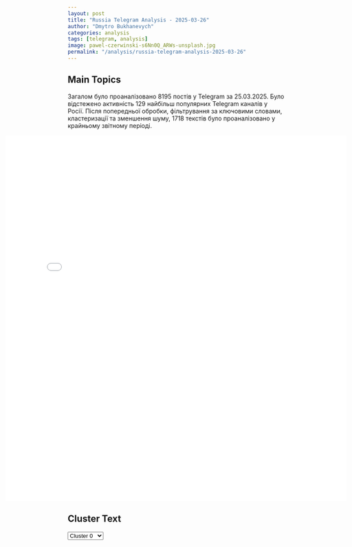 ```yaml
---
layout: post
title: "Russia Telegram Analysis - 2025-03-26"
author: "Dmytro Bukhanevych"
categories: analysis
tags: [telegram, analysis]
image: pawel-czerwinski-s6Nn0Q_ARWs-unsplash.jpg
permalink: "/analysis/russia-telegram-analysis-2025-03-26"
---
```


<style>
    /* Adjusting iframe-container styles */
    .wide-iframe-container {
        width: calc(100% + 30vw);  /* Extending the width */
        margin-left: -15vw;       /* Negative margin to push to the left */
        overflow: hidden;         /* In case the iframe content spills over */
    }

    .wide-iframe-container iframe {
        width: 100%;  /* Making the iframe take the full width of its container */
        border: none; /* Removing any borders from the iframe */
    }

    /* Toggle mechanism */
    .hidden {
        display: none;
    }
    
    .show-content-target:checked + .show-content {
        display: block;
    }
</style>

<h2>Main Topics</h2>
<p>Загалом було проаналізовано 8195 постів у Telegram за 25.03.2025. Було відстежено активність 129 найбільш популярних Telegram каналів у Росії. Після попередньої обробки, фільтрування за ключовими словами, кластеризації та зменшення шуму, 1718 текстів було проаналізовано у крайньому звітному періоді.</p>
<!-- Embedding Main Plotly Visualization -->
<div class="wide-iframe-container">
    <iframe src="{{site.baseurl}}/visualizations/2025-03-26/fig_topics_time.html" height="850"></iframe>
</div>


<h2>Cluster Text</h2>

<!-- Dropdown to select a cluster -->
<select id="clusterSelector" onchange="displayClusterText()">
<option value="0">Cluster 0</option><option value="1">Cluster 1</option><option value="2">Cluster 2</option><option value="3">Cluster 3</option><option value="4">Cluster 4</option><option value="5">Cluster 5</option><option value="6">Cluster 6</option><option value="7">Cluster 7</option><option value="8">Cluster 8</option><option value="9">Cluster 9</option><option value="10">Cluster 10</option><option value="11">Cluster 11</option><option value="12">Cluster 12</option><option value="13">Cluster 13</option><option value="14">Cluster 14</option>
</select>

<!-- Display area for the selected cluster's text -->
<div id="clusterTextDisplay" class="hidden"></div>

<script type="text/javascript">
    var clusterDetails = {"0": "<b>Total Posts:</b> 112<br><b>Date:</b> 2025-03-25 15:09:40+00:00<br><b>Author:</b> bbcrussian<br><b>Link:</b> https://t.me/s/bbcrussian/78208<br><b>Subscribers:</b> 404954<br><b>Text:</b> \u0422\u0435\u043a\u0441\u0442: \u2757\ufe0f\u0411\u0435\u043b\u044b\u0439 \u0434\u043e\u043c \u043e\u0431\u043d\u0430\u0440\u043e\u0434\u043e\u0432\u0430\u043b \u0437\u0430\u044f\u0432\u043b\u0435\u043d\u0438\u0435 \u043f\u043e \u0438\u0442\u043e\u0433\u0430\u043c \u043f\u0435\u0440\u0435\u0433\u043e\u0432\u043e\u0440\u043e\u0432 \u0441 \u0420\u043e\u0441\u0441\u0438\u0435\u0439 \u0438 \u0423\u043a\u0440\u0430\u0438\u043d\u043e\u0439. \u0413\u043b\u0430\u0432\u043d\u043e\u0435\ud83d\udc49\u0421\u0428\u0410 \u0438 \u0420\u043e\u0441\u0441\u0438\u044f \u0434\u043e\u0433\u043e\u0432\u043e\u0440\u0438\u043b\u0438\u0441\u044c \u043e\u0431\u0435\u0441\u043f\u0435\u0447\u0438\u0442\u044c \u0431\u0435\u0437\u043e\u043f\u0430\u0441\u043d\u043e\u0435 \u0441\u0443\u0434\u043e\u0445\u043e\u0434\u0441\u0442\u0432\u043e \u0438 \u0438\u0441\u043a\u043b\u044e\u0447\u0438\u0442\u044c \u043f\u0440\u0438\u043c\u0435\u043d\u0435\u043d\u0438\u0435 \u0441\u0438\u043b\u044b \u0432 \u0427\u0435\u0440\u043d\u043e\u043c \u043c\u043e\u0440\u0435; \u043e\u0431 \u044d\u0442\u043e\u043c \u0436\u0435 \u0421\u0428\u0410 \u0434\u043e\u0433\u043e\u0432\u043e\u0440\u0438\u043b\u0438\u0441\u044c \u0441 \u0423\u043a\u0440\u0430\u0438\u043d\u043e\u0439. \u041a\u0440\u043e\u043c\u0435 \u0442\u043e\u0433\u043e, \u0421\u0428\u0410 \u0438 \u0423\u043a\u0440\u0430\u0438\u043d\u0430 \u0434\u043e\u0433\u043e\u0432\u043e\u0440\u0438\u043b\u0438\u0441\u044c \u043f\u0440\u0435\u0434\u043e\u0442\u0432\u0440\u0430\u0442\u0438\u0442\u044c \u0438\u0441\u043f\u043e\u043b\u044c\u0437\u043e\u0432\u0430\u043d\u0438\u0435 \u043a\u043e\u043c\u043c\u0435\u0440\u0447\u0435\u0441\u043a\u0438\u0445 \u0441\u0443\u0434\u043e\u0432 \u0432 \u0432\u043e\u0435\u043d\u043d\u044b\u0445 \u0446\u0435\u043b\u044f\u0445 \u0432 \u0427\u0435\u0440\u043d\u043e\u043c \u043c\u043e\u0440\u0435; \ud83d\udc49\u0421\u0428\u0410 \u043f\u043e\u043e\u0431\u0435\u0449\u0430\u043b\u0438 \u043f\u043e\u043c\u043e\u0447\u044c \u0432\u043e\u0441\u0441\u0442\u0430\u043d\u043e\u0432\u0438\u0442\u044c \u0434\u043e\u0441\u0442\u0443\u043f \u0420\u043e\u0441\u0441\u0438\u0438 \u043a \u043c\u0438\u0440\u043e\u0432\u043e\u043c\u0443 \u0440\u044b\u043d\u043a\u0443 \u0434\u043b\u044f \u044d\u043a\u0441\u043f\u043e\u0440\u0442\u0430 \u0441\u0435\u043b\u044c\u0441\u043a\u043e\u0445\u043e\u0437\u044f\u0439\u0441\u0442\u0432\u0435\u043d\u043d\u043e\u0439 \u043f\u0440\u043e\u0434\u0443\u043a\u0446\u0438\u0438 \u0438 \u0443\u0434\u043e\u0431\u0440\u0435\u043d\u0438\u0439;\ud83d\udc49\u0421\u0428\u0410 \u0440\u0430\u0437\u0440\u0430\u0431\u0430\u0442\u044b\u0432\u0430\u044e\u0442 \u043c\u0435\u0440\u044b \u0434\u043b\u044f \u043f\u0440\u0435\u0434\u043e\u0442\u0432\u0440\u0430\u0449\u0435\u043d\u0438\u044f \u0443\u0434\u0430\u0440\u043e\u0432 \u043f\u043e \u044d\u043d\u0435\u0440\u0433\u0435\u0442\u0438\u0447\u0435\u0441\u043a\u0438\u043c \u043e\u0431\u044a\u0435\u043a\u0442\u0430\u043c \u0420\u043e\u0441\u0441\u0438\u0438 \u0438 \u0423\u043a\u0440\u0430\u0438\u043d\u044b, \u0441 \u044d\u0442\u0438\u043c \u0441\u043e\u0433\u043b\u0430\u0441\u0438\u043b\u0438\u0441\u044c \u0438 \u0420\u043e\u0441\u0441\u0438\u044f, \u0438 \u0423\u043a\u0440\u0430\u0438\u043d\u0430;\ud83d\udc49\u0421\u0428\u0410 \u0438 \u0423\u043a\u0440\u0430\u0438\u043d\u0430 \u0434\u043e\u0433\u043e\u0432\u043e\u0440\u0438\u043b\u0438\u0441\u044c, \u0447\u0442\u043e \u0421\u0428\u0410 \u043f\u043e-\u043f\u0440\u0435\u0436\u043d\u0435\u043c\u0443 \u043d\u0430\u043c\u0435\u0440\u0435\u043d\u044b \u0441\u043e\u0434\u0435\u0439\u0441\u0442\u0432\u043e\u0432\u0430\u0442\u044c \u043e\u0431\u043c\u0435\u043d\u0443 \u0432\u043e\u0435\u043d\u043d\u043e\u043f\u043b\u0435\u043d\u043d\u044b\u043c\u0438, \u043e\u0441\u0432\u043e\u0431\u043e\u0436\u0434\u0435\u043d\u0438\u044e \u0433\u0440\u0430\u0436\u0434\u0430\u043d\u0441\u043a\u0438\u0445 \u0437\u0430\u0434\u0435\u0440\u0436\u0430\u043d\u043d\u044b\u0445 \u0438 \u0432\u043e\u0437\u0432\u0440\u0430\u0449\u0435\u043d\u0438\u044e \u043f\u0440\u0438\u043d\u0443\u0434\u0438\u0442\u0435\u043b\u044c\u043d\u043e \u043f\u0435\u0440\u0435\u043c\u0435\u0449\u0435\u043d\u043d\u044b\u0445 \u0443\u043a\u0440\u0430\u0438\u043d\u0441\u043a\u0438\u0445 \u0434\u0435\u0442\u0435\u0439;\ud83d\udc49\u0421\u043e\u0435\u0434\u0438\u043d\u0435\u043d\u043d\u044b\u0435 \u0428\u0442\u0430\u0442\u044b \u0438 \u0423\u043a\u0440\u0430\u0438\u043d\u0430 \u043f\u0440\u0438\u0432\u0435\u0442\u0441\u0442\u0432\u0443\u044e\u0442 \u043f\u043e\u0441\u0440\u0435\u0434\u043d\u0438\u0447\u0435\u0441\u0442\u0432\u043e \u0442\u0440\u0435\u0442\u044c\u0438\u0445 \u0441\u0442\u0440\u0430\u043d \u0434\u043b\u044f \u0440\u0435\u0430\u043b\u0438\u0437\u0430\u0446\u0438\u0438 \u044d\u043d\u0435\u0440\u0433\u0435\u0442\u0438\u0447\u0435\u0441\u043a\u0438\u0445 \u0438 \u043c\u043e\u0440\u0441\u043a\u0438\u0445 \u0441\u043e\u0433\u043b\u0430\u0448\u0435\u043d\u0438\u0439.\ud83d\udd17 \u0421\u0430\u0439\u0442 \u0431\u0435\u0437 VPN | Telegram | WhatsApp | YouTube | \u0420\u0430\u0441\u0441\u044b\u043b\u043a\u0430", "1": "<b>Total Posts:</b> 30<br><b>Date:</b> 2025-03-25 12:36:01+00:00<br><b>Author:</b> vmoskva<br><b>Link:</b> https://t.me/s/vmoskva/13931<br><b>Subscribers:</b> 347865<br><b>Text:</b> \u0422\u0435\u043a\u0441\u0442: \u274c \u0413\u043e\u0441\u0434\u0443\u043c\u0430 \u043f\u0440\u0438\u043d\u044f\u043b\u0430 \u0437\u0430\u043a\u043e\u043d\u043e\u043f\u0440\u043e\u0435\u043a\u0442 \u043e \u0437\u0430\u043f\u0440\u0435\u0442\u0435 \u0440\u0435\u043a\u043b\u0430\u043c\u044b \u043d\u0430 \u0440\u0435\u0441\u0443\u0440\u0441\u0430\u0445 \u043e\u0440\u0433\u0430\u043d\u0438\u0437\u0430\u0446\u0438\u0439, \u043f\u0440\u0438\u0437\u043d\u0430\u043d\u043d\u044b\u0445 \u0432 \u0420\u043e\u0441\u0441\u0438\u0438 \u043d\u0435\u0436\u0435\u043b\u0430\u0442\u0435\u043b\u044c\u043d\u044b\u043c\u0438, \u0430 \u0442\u0430\u043a\u0436\u0435 \u043d\u0430 \u043f\u043b\u043e\u0449\u0430\u0434\u043a\u0430\u0445 \u0441\u0442\u0440\u0443\u043a\u0442\u0443\u0440, \u0434\u0435\u044f\u0442\u0435\u043b\u044c\u043d\u043e\u0441\u0442\u044c \u043a\u043e\u0442\u043e\u0440\u044b\u0445 \u043f\u0440\u0438\u0437\u043d\u0430\u043d\u0430 \u044d\u043a\u0441\u0442\u0440\u0435\u043c\u0438\u0441\u0442\u0441\u043a\u043e\u0439 \u0438 \u0437\u0430\u043f\u0440\u0435\u0449\u0435\u043d\u0430 \u0432 \u0441\u0442\u0440\u0430\u043d\u0435\u041f\u043e\u043f\u0440\u0430\u0432\u043a\u0438 \u0432\u0441\u0442\u0443\u043f\u044f\u0442 \u0432 \u0441\u0438\u043b\u0443 \u0441 1 \u0441\u0435\u043d\u0442\u044f\u0431\u0440\u044f. \u041f\u043e\u0434 \u0437\u0430\u043f\u0440\u0435\u0442 \u043c\u043e\u0436\u0435\u0442 \u043f\u043e\u043f\u0430\u0441\u0442\u044c \u0440\u0435\u043a\u043b\u0430\u043c\u0430 \u0432 Instagram* \u0438 Facebook*.\u0422\u0435\u043f\u0435\u0440\u044c \u0437\u0430 \u0440\u0430\u0437\u043c\u0435\u0449\u0435\u043d\u0438\u0435 \u0440\u0435\u043a\u043b\u0430\u043c\u043d\u044b\u0445 \u043f\u0443\u0431\u043b\u0438\u043a\u0430\u0446\u0438\u0439 \u0432 \u0437\u0430\u043f\u0440\u0435\u0449\u0435\u043d\u043d\u044b\u0445 \u0441\u043e\u0446\u0441\u0435\u0442\u044f\u0445 \u0440\u044f\u0434\u043e\u0432\u044b\u043c \u043f\u043e\u043b\u044c\u0437\u043e\u0432\u0430\u0442\u0435\u043b\u044f\u043c  \u0431\u0443\u0434\u0435\u0442 \u0433\u0440\u043e\u0437\u0438\u0442\u044c \u0448\u0442\u0440\u0430\u0444 \u0434\u043e 2,5 \u0442\u044b\u0441. \u0440\u0443\u0431\u043b\u0435\u0439, \u0434\u043e\u043b\u0436\u043d\u043e\u0441\u0442\u043d\u044b\u043c \u043b\u0438\u0446\u0430\u043c \u2014 \u0434\u043e 20 \u0442\u044b\u0441. \u0440\u0443\u0431\u043b\u0435\u0439, \u044e\u0440\u043b\u0438\u0446\u0430\u043c \u2014 \u0434\u043e 500 \u0442\u044b\u0441. \u0440\u0443\u0431\u043b\u0435\u0439. *\u041f\u0440\u0438\u043d\u0430\u0434\u043b\u0435\u0436\u0438\u0442 \u043a\u043e\u0440\u043f\u043e\u0440\u0430\u0446\u0438\u0438 Meta, \u043f\u0440\u0438\u0437\u043d\u0430\u043d\u043d\u043e\u0439 \u044d\u043a\u0441\u0442\u0440\u0435\u043c\u0438\u0441\u0442\u0441\u043a\u043e\u0439 \u0438 \u0437\u0430\u043f\u0440\u0435\u0449\u0435\u043d\u043d\u043e\u0439 \u0432 \u0420\u0424\u2764\ufe0f\u2764\ufe0f \u041f\u043e\u0434\u043f\u0438\u0448\u0438\u0441\u044c \u043d\u0430 \u00ab\u0412\u0435\u0447\u0435\u0440\u043d\u044e\u044e \u041c\u043e\u0441\u043a\u0432\u0443\u00bb", "2": "<b>Total Posts:</b> 55<br><b>Date:</b> 2025-03-25 08:48:50+00:00<br><b>Author:</b> meduzalive<br><b>Link:</b> https://t.me/s/meduzalive/123747<br><b>Subscribers:</b> 1255562<br><b>Text:</b> \u0422\u0435\u043a\u0441\u0442: \u0414\u0436\u0443\u0434 \u041b\u043e\u0443 \u043f\u043e\u044f\u0432\u0438\u043b\u0441\u044f \u0432 \u043e\u0431\u0440\u0430\u0437\u0435 \u041f\u0443\u0442\u0438\u043d\u0430 \u043d\u0430 \u0441\u044a\u0435\u043c\u043a\u0430\u0445 \u0444\u0438\u043b\u044c\u043c\u0430 \u0432 \u0420\u0438\u0433\u0435\u0412 \u0441\u0442\u043e\u043b\u0438\u0446\u0435 \u041b\u0430\u0442\u0432\u0438\u0438 \u043f\u0440\u043e\u0445\u043e\u0434\u044f\u0442 \u0441\u044a\u0435\u043c\u043a\u0438 \u0444\u0438\u043b\u044c\u043c\u0430 \u0444\u0440\u0430\u043d\u0446\u0443\u0437\u0441\u043a\u043e\u0433\u043e \u0440\u0435\u0436\u0438\u0441\u0441\u0435\u0440\u0430 \u041e\u043b\u0438\u0432\u044c\u0435 \u0410\u0441\u0441\u0430\u0439\u0430\u0441\u0430 \u00ab\u0412\u043e\u043b\u0448\u0435\u0431\u043d\u0438\u043a \u041a\u0440\u0435\u043c\u043b\u044f\u00bb. \u0413\u043b\u0430\u0432\u043d\u0443\u044e \u0440\u043e\u043b\u044c \u2014 \u0412\u043b\u0430\u0434\u0438\u043c\u0438\u0440\u0430 \u041f\u0443\u0442\u0438\u043d\u0430 \u2014 \u0438\u0433\u0440\u0430\u0435\u0442 \u0433\u043e\u043b\u043b\u0438\u0432\u0443\u0434\u0441\u043a\u0438\u0439 \u0430\u043a\u0442\u0435\u0440 \u0414\u0436\u0443\u0434 \u041b\u043e\u0443. \u0421\u0435\u0433\u043e\u0434\u043d\u044f \u043e\u043d \u043f\u043e\u044f\u0432\u0438\u043b\u0441\u044f \u043d\u0430 \u0441\u044a\u0435\u043c\u043e\u0447\u043d\u043e\u0439 \u043f\u043b\u043e\u0449\u0430\u0434\u043a\u0435 \u0432 \u0433\u0440\u0438\u043c\u0435.\u0424\u0438\u043b\u044c\u043c \u043e\u0441\u043d\u043e\u0432\u0430\u043d \u043d\u0430 \u043e\u0434\u043d\u043e\u0438\u043c\u0435\u043d\u043d\u043e\u0439 \u043a\u043d\u0438\u0433\u0435 \u0414\u0436\u0443\u043b\u0438\u0430\u043d\u043e \u0434\u0430 \u042d\u043c\u043f\u043e\u043b\u0438. \u041f\u043e \u0441\u044e\u0436\u0435\u0442\u0443, \u043a\u043e\u0442\u043e\u0440\u044b\u0439 \u0440\u0430\u0437\u0432\u043e\u0440\u0430\u0447\u0438\u0432\u0430\u0435\u0442\u0441\u044f \u0432 1990-\u0445, \u043f\u043e\u043b\u0438\u0442\u0442\u0435\u0445\u043d\u043e\u043b\u043e\u0433 \u0412\u0430\u0434\u0438\u043c \u0411\u0430\u0440\u0430\u043d\u043e\u0432 \u0441\u0442\u0430\u043d\u043e\u0432\u0438\u0442\u0441\u044f \u0441\u043e\u0432\u0435\u0442\u043d\u0438\u043a\u043e\u043c \u0431\u0443\u0434\u0443\u0449\u0435\u0433\u043e \u043f\u0440\u0435\u0437\u0438\u0434\u0435\u043d\u0442\u0430 \u0420\u043e\u0441\u0441\u0438\u0438 \u0412\u043b\u0430\u0434\u0438\u043c\u0438\u0440\u0430 \u041f\u0443\u0442\u0438\u043d\u0430.\u2728 \u041f\u043e\u0434\u0440\u043e\u0431\u043d\u0435\u0435 \u043e \u0441\u044e\u0436\u0435\u0442\u0435 \u043a\u043d\u0438\u0433\u0438, \u043f\u043e \u043a\u043e\u0442\u043e\u0440\u043e\u0439 \u0441\u043d\u0438\u043c\u0430\u0435\u0442\u0441\u044f \u0444\u0438\u043b\u044c\u043c, \u2014 \u0432 \u043c\u0430\u0442\u0435\u0440\u0438\u0430\u043b\u0435 \u00ab\u041d\u043e\u0432\u043e\u0439-\u0415\u0432\u0440\u043e\u043f\u0430\u00bb | \u0431\u0435\u0437 VPN\u0424\u043e\u0442\u043e: \u00ab\u041d\u043e\u0432\u0430\u044f \u0433\u0430\u0437\u0435\u0442\u0430 \u0415\u0432\u0440\u043e\u043f\u0430\u00bb\u041f\u043e\u0434\u043f\u0438\u0441\u0430\u0442\u044c\u0441\u044f \u043d\u0430 \u00ab\u041d\u043e\u0432\u0443\u044e-\u0415\u0432\u0440\u043e\u043f\u0430\u00bb", "3": "<b>Total Posts:</b> 102<br><b>Date:</b> 2025-03-25 12:58:33+00:00<br><b>Author:</b> solovievlive<br><b>Link:</b> https://t.me/s/SolovievLive/316059<br><b>Subscribers:</b> 1304737<br><b>Text:</b> \u0422\u0435\u043a\u0441\u0442: \ud83d\udda5\ufe0f \u041c\u0438\u043d\u043e\u0431\u043e\u0440\u043e\u043d\u044b \u0420\u043e\u0441\u0441\u0438\u0438 \u043e\u043f\u0443\u0431\u043b\u0438\u043a\u043e\u0432\u0430\u043b\u043e \u043a\u0430\u0434\u0440\u044b \u043e\u0441\u0432\u043e\u0431\u043e\u0436\u0434\u0435\u043d\u0438\u044f \u043d\u0430\u0441\u0435\u043b\u0435\u043d\u043d\u043e\u0433\u043e \u043f\u0443\u043d\u043a\u0442\u0430 \u0421\u0440\u0438\u0431\u043d\u043e\u0435 \u0440\u043e\u0441\u0441\u0438\u0439\u0441\u043a\u0438\u043c\u0438 \u0432\u043e\u0435\u043d\u043d\u044b\u043c\u0438 \u0432 \u0414\u043e\u043d\u0435\u0446\u043a\u043e\u0439 \u041d\u0430\u0440\u043e\u0434\u043d\u043e\u0439 \u0420\u0435\u0441\u043f\u0443\u0431\u043b\u0438\u043a\u0435.\u270d \u041f\u043e\u0434\u043f\u0438\u0441\u044b\u0432\u0430\u0439\u0441\u044f \u043d\u0430 \u0421\u043e\u043b\u043e\u0432\u044c\u0451\u0432\u0430!", "4": "<b>Total Posts:</b> 346<br><b>Date:</b> 2025-03-25 16:55:29+00:00<br><b>Author:</b> sashakots<br><b>Link:</b> https://t.me/s/sashakots/52704<br><b>Subscribers:</b> 572288<br><b>Text:</b> \u0422\u0435\u043a\u0441\u0442: \u0420\u0435\u0437\u0443\u043b\u044c\u0442\u0430\u0442\u044b \u043f\u0435\u0440\u0435\u0433\u043e\u0432\u043e\u0440\u043e\u0432 \u0432 \u042d\u0440-\u0420\u0438\u044f\u0434\u0435. \u0412\u0435\u0440\u0441\u0438\u044f \u041c\u043e\u0441\u043a\u0432\u044b\u041a\u0440\u0435\u043c\u043b\u044c \u043e\u0437\u0432\u0443\u0447\u0438\u043b \u043e\u0441\u043d\u043e\u0432\u043d\u044b\u0435 \u0438\u0442\u043e\u0433\u0438 \u0432\u0441\u0442\u0440\u0435\u0447\u0438 \u044d\u043a\u0441\u043f\u0435\u0440\u0442\u043d\u044b\u0445 \u0433\u0440\u0443\u043f\u043f \u0420\u043e\u0441\u0441\u0438\u0438 \u0438 \u0421\u0428\u0410 \u0432 \u0445\u043e\u0434\u0435 12-\u0447\u0430\u0441\u043e\u0432\u044b\u0445 \u043f\u0435\u0440\u0435\u0433\u043e\u0432\u043e\u0440\u043e\u0432. \u0427\u0442\u043e \u0438\u0437\u0432\u0435\u0441\u0442\u043d\u043e \u043d\u0430 \u044d\u0442\u0443 \u043c\u0438\u043d\u0443\u0442\u0443:\u2714\ufe0f \u0420\u043e\u0441\u0441\u0438\u044f \u0438 \u0421\u0428\u0410 \u0443\u0441\u043b\u043e\u0432\u0438\u043b\u0438\u0441\u044c \u043e\u0431\u0435\u0441\u043f\u0435\u0447\u0438\u0442\u044c \u0440\u0435\u0430\u043b\u0438\u0437\u0430\u0446\u0438\u044e \"\u0427\u0435\u0440\u043d\u043e\u043c\u043e\u0440\u0441\u043a\u043e\u0439 \u0438\u043d\u0438\u0446\u0438\u0430\u0442\u0438\u0432\u044b\". \u2714\ufe0f \u0414\u043e\u0433\u043e\u0432\u043e\u0440\u0435\u043d\u043d\u043e\u0441\u0442\u044c \u043e \u0440\u0435\u0430\u043b\u0438\u0437\u0430\u0446\u0438\u0438 \"\u0427\u0435\u0440\u043d\u043e\u043c\u043e\u0440\u0441\u043a\u043e\u0439 \u0438\u043d\u0438\u0446\u0438\u0430\u0442\u0438\u0432\u044b\" \u0434\u043e\u043b\u0436\u043d\u0430 \u0432\u0441\u0442\u0443\u043f\u0438\u0442\u044c \u0432 \u0441\u0438\u043b\u0443 \u043f\u043e\u0441\u043b\u0435 \u0441\u043d\u044f\u0442\u0438\u044f \u0441\u0430\u043d\u043a\u0446\u0438\u0439 \u0441 \u0420\u043e\u0441\u0441\u0435\u043b\u044c\u0445\u043e\u0437\u0431\u0430\u043d\u043a\u0430.\u2714\ufe0f \u0421\u0442\u0440\u0430\u043d\u044b \u043f\u0440\u043e\u0434\u043e\u043b\u0436\u0430\u0442 \u0440\u0430\u0431\u043e\u0442\u0443 \u043f\u043e\u00a0\u0434\u043e\u0441\u0442\u0438\u0436\u0435\u043d\u0438\u044e \u043f\u0440\u043e\u0447\u043d\u043e\u0433\u043e \u0438\u00a0\u043f\u0440\u043e\u0434\u043e\u043b\u0436\u0438\u0442\u0435\u043b\u044c\u043d\u043e\u0433\u043e \u043c\u0438\u0440\u0430.\u2714\ufe0f \u0420\u043e\u0441\u0441\u0438\u044f \u0438 \u0421\u0428\u0410 \u0441\u043e\u0433\u043b\u0430\u0441\u0438\u043b\u0438\u0441\u044c \u0440\u0430\u0437\u0440\u0430\u0431\u043e\u0442\u0430\u0442\u044c \u043c\u0435\u0440\u044b \u0434\u043e\u0433\u043e\u0432\u043e\u0440\u0435\u043d\u043d\u043e\u0441\u0442\u0435\u0439 \u043f\u043e \u0423\u043a\u0440\u0430\u0438\u043d\u0435 \u043e\u00a0\u0437\u0430\u043f\u0440\u0435\u0442\u0435 \u0443\u0434\u0430\u0440\u043e\u0432 \u043f\u043e\u00a0\u044d\u043d\u0435\u0440\u0433\u043e\u043e\u0431\u044a\u0435\u043a\u0442\u0430\u043c \u0441 \u0432\u043e\u0437\u043c\u043e\u0436\u043d\u043e\u0441\u0442\u044c\u044e \u043f\u0440\u043e\u0434\u043b\u0435\u043d\u0438\u044f.\u2714\ufe0f \u0421\u0442\u0440\u0430\u043d\u044b \u043e\u0431\u0441\u0443\u0434\u0438\u043b\u0438 \u0432\u044b\u0445\u043e\u0434 \u0438\u0437 \u0434\u043e\u0433\u043e\u0432\u043e\u0440\u0435\u043d\u043d\u043e\u0441\u0442\u0435\u0439 \u043f\u043e \u0437\u0430\u043f\u0440\u0435\u0442\u0443 \u0443\u0434\u0430\u0440\u043e\u0432 \u043f\u043e \u044d\u043d\u0435\u0440\u0433\u043e\u043e\u0431\u044a\u0435\u043a\u0442\u0430\u043c \u0432\u00a0\u0441\u043b\u0443\u0447\u0430\u0435 \u043d\u0435\u0441\u043e\u0431\u043b\u044e\u0434\u0435\u043d\u0438\u044f \u043e\u0434\u043d\u043e\u0439 \u0438\u0437\u00a0\u0441\u0442\u043e\u0440\u043e\u043d.\u2714\ufe0f \u041c\u043e\u0441\u043a\u0432\u0430 \u0438 \u0412\u0430\u0448\u0438\u043d\u0433\u0442\u043e\u043d \u043f\u0440\u0438\u0432\u0435\u0442\u0441\u0442\u0432\u0443\u044e\u0442 \u0443\u0441\u043b\u0443\u0433\u0438 \u0442\u0440\u0435\u0442\u044c\u0438\u0445 \u0441\u0442\u0440\u0430\u043d, \u043d\u0430\u0446\u0435\u043b\u0435\u043d\u043d\u044b\u0435 \u043d\u0430 \u043f\u043e\u0434\u0434\u0435\u0440\u0436\u043a\u0443 \u0440\u0435\u0430\u043b\u0438\u0437\u0430\u0446\u0438\u0438 \u0434\u043e\u0433\u043e\u0432\u043e\u0440\u0435\u043d\u043d\u043e\u0441\u0442\u0435\u0439 \u0432 \u044d\u043d\u0435\u0440\u0433\u0435\u0442\u0438\u0447\u0435\u0441\u043a\u043e\u0439 \u0438 \u043c\u043e\u0440\u0441\u043a\u043e\u0439 \u0441\u0444\u0435\u0440\u0430\u0445.\u2714\ufe0f \u0421\u0428\u0410 \u0432 \u0441\u043e\u043e\u0442\u0432\u0435\u0442\u0441\u0442\u0432\u0438\u0438 \u0441 \u0434\u043e\u0433\u043e\u0432\u043e\u0440\u0435\u043d\u043d\u043e\u0441\u0442\u044f\u043c\u0438 \u0431\u0443\u0434\u0443\u0442 \u0441\u043f\u043e\u0441\u043e\u0431\u0441\u0442\u0432\u043e\u0432\u0430\u0442\u044c \u0432\u043e\u0441\u0441\u0442\u0430\u043d\u043e\u0432\u043b\u0435\u043d\u0438\u044e \u0434\u043e\u0441\u0442\u0443\u043f\u0430 \u044d\u043a\u0441\u043f\u043e\u0440\u0442\u0430 \u0440\u043e\u0441\u0441\u0438\u0439\u0441\u043a\u0438\u0445 \u0441/\u0445 \u043f\u0440\u043e\u0434\u0443\u043a\u0446\u0438\u0438 \u0438 \u0443\u0434\u043e\u0431\u0440\u0435\u043d\u0438\u0439 \u043d\u0430 \u043c\u0438\u0440\u043e\u0432\u043e\u0439 \u0440\u044b\u043d\u043e\u043a.\u2714\ufe0f \u0421\u0428\u0410 \u0432 \u0441\u043e\u043e\u0442\u0432\u0435\u0442\u0441\u0442\u0432\u0438\u0438 \u0441 \u0434\u043e\u0433\u043e\u0432\u043e\u0440\u0435\u043d\u043d\u043e\u0441\u0442\u044f\u043c\u0438 \u0431\u0443\u0434\u0443\u0442 \u0441\u043f\u043e\u0441\u043e\u0431\u0441\u0442\u0432\u043e\u0432\u0430\u0442\u044c \u0441\u043d\u0438\u0436\u0435\u043d\u0438\u044e \u0441\u0442\u043e\u0438\u043c\u043e\u0441\u0442\u0438 \u0441\u0442\u0440\u0430\u0445\u043e\u0432\u0430\u043d\u0438\u044f \u043c\u043e\u0440\u0441\u043a\u0438\u0445 \u043f\u0435\u0440\u0435\u0432\u043e\u0437\u043e\u043a, \u0440\u0430\u0441\u0448\u0438\u0440\u0435\u043d\u0438\u044e \u0434\u043e\u0441\u0442\u0443\u043f\u0430 \u043a \u043f\u043e\u0440\u0442\u0430\u043c.@sashakots", "5": "<b>Total Posts:</b> 502<br><b>Date:</b> 2025-03-25 17:38:07+00:00<br><b>Author:</b> sheyhtamir1974<br><b>Link:</b> https://t.me/s/sheyhtamir1974/120425<br><b>Subscribers:</b> 417316<br><b>Text:</b> \u0422\u0435\u043a\u0441\u0442: \ud83c\uddf7\ud83c\uddfa\u0417\u0430\u043f\u043e\u0440\u043e\u0436\u0441\u043a\u043e\u0435 \u043e\u043f\u0435\u0440\u0430\u0442\u0438\u0432\u043d\u043e\u0435 \u043d\u0430\u043f\u0440\u0430\u0432\u043b\u0435\u043d\u0438\u0435. \u041f\u0440\u043e\u0434\u0432\u0438\u0436\u0435\u043d\u0438\u0435 \u0430\u0440\u043c\u0438\u0438 \u0412\u0421 \u0420\u0424. 25.03 \ud83d\udd18\u041c\u043e\u0442\u043e\u0441\u0442\u0440\u0435\u043b\u043a\u0438 \u043e\u0441\u0432\u043e\u0431\u043e\u0434\u0438\u043b\u0438  \u041c\u0430\u043b\u044b\u0435 \u0429\u0435\u0440\u0431\u0430\u043a\u0438 \u0432 \u0417\u0430\u043f\u043e\u0440\u043e\u0436\u0441\u043a\u043e\u0439 \u043e\u0431\u043b\u0430\u0441\u0442\u0438. \u041f\u043e\u0434\u0431\u0438\u0442\u043e \u043d\u0435\u0441\u043a\u043e\u043b\u044c\u043a\u043e \u0442\u0430\u043d\u043a\u043e\u0432 \u0412\u0421\u0423.\u041f\u0440\u044f\u043c\u043e \u0441\u0435\u0439\u0447\u0430\u0441 \u0431\u043e\u0438 \u0438\u0434\u0443\u0442 \u0443 \u0441\u043e\u0441\u0435\u0434\u043d\u0435\u0433\u043e \u043d.\u043f. \u0429\u0435\u0440\u0431\u0430\u043a\u0438, \u041b\u043e\u0431\u043a\u043e\u0432\u043e\u0435 \u0438 \u0432 \u0440\u0430\u0439\u043e\u043d\u0435 \u0421\u0442\u0435\u043f\u043e\u0432\u043e\u0433\u043e. \u0420\u0430\u0431\u043e\u0442\u0430\u044e\u0442 \u043d\u0430\u0448\u0438 \u043f\u0430\u0440\u043d\u0438 \u0431\u044b\u0441\u0442\u0440\u043e, \u043f\u0440\u043e\u0442\u0438\u0432\u043d\u0438\u043a \u0440\u0430\u0441\u0442\u0435\u0440\u044f\u043d.\u0424\u0440\u043e\u043d\u0442\u043e\u0432\u0430\u044f \u043f\u0442\u0438\u0447\u043a\u0430.", "6": "<b>Total Posts:</b> 83<br><b>Date:</b> 2025-03-25 06:03:15+00:00<br><b>Author:</b> tele_eve<br><b>Link:</b> https://t.me/s/tele_eve/22045<br><b>Subscribers:</b> 419560<br><b>Text:</b> \u0422\u0435\u043a\u0441\u0442: \ud83c\uddfa\ud83c\uddf8\u0421\u043e\u0432\u0435\u0442\u043d\u0438\u043a \u0422\u0440\u0430\u043c\u043f\u0430 \u043f\u043e \u043d\u0430\u0446\u0431\u0435\u0437\u043e\u043f\u0430\u0441\u043d\u043e\u0441\u0442\u0438 \u0441\u043b\u0443\u0447\u0430\u0439\u043d\u043e \u0434\u043e\u0431\u0430\u0432\u0438\u043b \u043b\u0438\u0431\u0435\u0440\u0430\u043b\u044c\u043d\u043e\u0433\u043e \u0436\u0443\u0440\u043d\u0430\u043b\u0438\u0441\u0442\u0430 \u0432 \u0441\u0435\u043a\u0440\u0435\u0442\u043d\u044b\u0439 \u0447\u0430\u0442 \u041f\u0435\u043d\u0442\u0430\u0433\u043e\u043d\u0430 \u042d\u0442\u043e \u043f\u0440\u043e\u0438\u0437\u043e\u0448\u043b\u043e \u043f\u0435\u0440\u0435\u0434 \u0443\u0434\u0430\u0440\u0430\u043c\u0438 \u043f\u043e \u0419\u0435\u043c\u0435\u043d\u0443. \u0418\u0437\u0432\u0435\u0441\u0442\u043d\u043e, \u0447\u0442\u043e \u041c\u0430\u0439\u043a \u0423\u043e\u043b\u0442\u0446 \u0441\u043e\u0437\u0434\u0430\u043b \u0447\u0430\u0442 \u0432 Signal, \u043a\u0443\u0434\u0430 \u0434\u043e\u0431\u0430\u0432\u0438\u043b \u0432\u0438\u0446\u0435-\u043f\u0440\u0435\u0437\u0438\u0434\u0435\u043d\u0442\u0430 \u0421\u0428\u0410, \u0433\u043e\u0441\u0441\u0435\u043a\u0440\u0435\u0442\u0430\u0440\u044f, \u0433\u043b\u0430\u0432\u0443 \u041f\u0435\u043d\u0442\u0430\u0433\u043e\u043d\u0430 \u0438 \u0433\u043b\u0430\u0432\u0440\u0435\u0434\u0430 The Atlantic \u0414\u0436\u0435\u0444\u0444\u0440\u0438 \u0413\u043e\u043b\u0434\u0431\u0435\u0440\u0433\u0430.\u0427\u0438\u043d\u043e\u0432\u043d\u0438\u043a\u0438 \u043d\u0435 \u0437\u0430\u043c\u0435\u0442\u0438\u043b\u0438 \u043f\u0440\u0438\u0441\u0443\u0442\u0441\u0442\u0432\u0438\u044f \u043b\u0438\u0431\u0435\u0440\u0430\u043b\u044c\u043d\u043e\u0433\u043e \u0436\u0443\u0440\u043d\u0430\u043b\u0438\u0441\u0442\u0430 \u0438 \u043e\u0442\u043a\u0440\u044b\u0442\u043e \u043e\u0431\u0441\u0443\u0436\u0434\u0430\u043b\u0438 \u043d\u0435\u043e\u0431\u0445\u043e\u0434\u0438\u043c\u043e\u0441\u0442\u044c \u0443\u0434\u0430\u0440\u043e\u0432 \u043f\u043e \u0431\u043e\u0435\u0432\u0438\u043a\u0430\u043c. \u041f\u0440\u0438\u043c\u0435\u0447\u0430\u0442\u0435\u043b\u044c\u043d\u043e, \u0447\u0442\u043e \u0414\u0436\u0435\u0439 \u0414\u0438 \u0412\u044d\u043d\u0441 \u0432\u044b\u0441\u043a\u0430\u0437\u044b\u0432\u0430\u043b\u0441\u044f \u043f\u0440\u043e\u0442\u0438\u0432, \u043d\u043e \u043f\u043e\u043e\u0431\u0435\u0449\u0430\u043b \u0441\u043e\u0433\u043b\u0430\u0441\u0438\u0442\u044c\u0441\u044f \u0432 \u0441\u043b\u0443\u0447\u0430\u0435 \u043a\u043e\u043d\u0441\u0435\u043d\u0441\u0443\u0441\u0430 \u043e\u0441\u0442\u0430\u043b\u044c\u043d\u044b\u0445.\u041d\u0435\u043f\u043e\u0441\u0440\u0435\u0434\u0441\u0442\u0432\u0435\u043d\u043d\u043e \u043f\u0435\u0440\u0435\u0434 \u0443\u0434\u0430\u0440\u0430\u043c\u0438 (\u0437\u0430 2 \u0447\u0430\u0441\u0430) \u0433\u043b\u0430\u0432\u0430 \u041c\u0438\u043d\u043e\u0431\u043e\u0440\u043e\u043d\u044b \u041f\u0438\u0442 \u0425\u0435\u0433\u0441\u0435\u0442 \u043e\u0442\u043f\u0440\u0430\u0432\u0438\u043b \u0432 \u0447\u0430\u0442 \u043f\u043e\u0434\u0440\u043e\u0431\u043d\u044b\u0435 \u043e\u043f\u0435\u0440\u0430\u0442\u0438\u0432\u043d\u044b\u0435 \u043f\u043b\u0430\u043d\u044b \u0438 \u0434\u0440\u0443\u0433\u0443\u044e \u0441\u0435\u043a\u0440\u0435\u0442\u043d\u0443\u044e \u0438\u043d\u0444\u043e\u0440\u043c\u0430\u0446\u0438\u044e. \u041f\u043e\u0441\u043b\u0435\u0434\u0443\u044e\u0449\u0438\u0435 \u0437\u0430\u043f\u0440\u043e\u0441\u044b \u0432 \u043f\u0440\u0435\u0441\u0441-\u0441\u043b\u0443\u0436\u0431\u044b \u0432\u0435\u0434\u043e\u043c\u0441\u0442\u0432, \u043f\u0440\u0435\u0434\u0441\u0442\u0430\u0432\u0438\u0442\u0435\u043b\u0438 \u043a\u043e\u0442\u043e\u0440\u044b\u0445 \u0443\u0447\u0430\u0441\u0442\u0432\u043e\u0432\u0430\u043b\u0438 \u0432 \u0431\u0435\u0441\u0435\u0434\u0435, \u043d\u0435 \u043e\u043f\u0440\u043e\u0432\u0435\u0440\u0433\u043b\u0438 \u0444\u0430\u043a\u0442\u0430 \u0435\u0435 \u0441\u0443\u0449\u0435\u0441\u0442\u0432\u043e\u0432\u0430\u043d\u0438\u044f.\u041f\u0440\u0438 \u044d\u0442\u043e\u043c \u041f\u0438\u0442 \u0425\u0435\u0433\u0441\u0435\u0442 \u0437\u0430\u044f\u0432\u0438\u043b \u0436\u0443\u0440\u043d\u0430\u043b\u0438\u0441\u0442\u0430\u043c, \u0447\u0442\u043e \u00ab\u043d\u0438\u043a\u0442\u043e \u043d\u0435 \u043e\u0442\u043f\u0440\u0430\u0432\u043b\u044f\u043b \u0442\u0435\u043a\u0441\u0442\u043e\u0432\u044b\u0435 \u0441\u043e\u043e\u0431\u0449\u0435\u043d\u0438\u044f \u0441 \u043f\u043b\u0430\u043d\u0430\u043c\u0438 \u0432\u043e\u0439\u043d\u044b\u00bb, \u0430 \u0413\u043e\u043b\u0434\u0431\u0435\u0440\u0433\u0430 \u043e\u043d \u043d\u0430\u0437\u0432\u0430\u043b \u00ab\u043b\u0436\u0438\u0432\u044b\u043c \u0438 \u043a\u0440\u0430\u0439\u043d\u0435 \u0434\u0438\u0441\u043a\u0440\u0435\u0434\u0438\u0442\u0438\u0440\u043e\u0432\u0430\u043d\u043d\u044b\u043c \u0442\u0430\u043a \u043d\u0430\u0437\u044b\u0432\u0430\u0435\u043c\u044b\u043c \u0436\u0443\u0440\u043d\u0430\u043b\u0438\u0441\u0442\u043e\u043c\u00bb. #\u0441\u0448\u0430 #\u043e\u0431\u0449\u0435\u0441\u0442\u0432\u043e #\u043f\u043e\u043b\u0438\u0442\u0438\u043a\u0430 #\u043c\u0438\u0440", "7": "<b>Total Posts:</b> 35<br><b>Date:</b> 2025-03-25 18:50:42+00:00<br><b>Author:</b> moscowtop<br><b>Link:</b> https://t.me/s/moscowtop/50919<br><b>Subscribers:</b> 359969<br><b>Text:</b> \u0422\u0435\u043a\u0441\u0442: \u0420\u043e\u0441\u0441\u0438\u044f \u0438 \u0421\u0428\u0410 \u0441\u043e\u0433\u043b\u0430\u0441\u043e\u0432\u0430\u043b\u0438 \u043f\u0435\u0440\u0435\u0447\u0435\u043d\u044c \u0440\u043e\u0441\u0441\u0438\u0439\u0441\u043a\u0438\u0445 \u0438 \u0443\u043a\u0440\u0430\u0438\u043d\u0441\u043a\u0438\u0445 \u043e\u0431\u044a\u0435\u043a\u0442\u043e\u0432, \u043f\u043e\u0434\u043f\u0430\u0434\u0430\u044e\u0449\u0438\u0445 \u043f\u043e\u0434 \u0434\u0435\u0439\u0441\u0442\u0432\u0438\u0435 \u0432\u0440\u0435\u043c\u0435\u043d\u043d\u043e\u0433\u043e \u043c\u043e\u0440\u0430\u0442\u043e\u0440\u0438\u044f \u043d\u0430 \u0443\u0434\u0430\u0440\u044b \u043f\u043e \u044d\u043d\u0435\u0440\u0433\u043e\u0441\u0438\u0441\u0442\u0435\u043c\u0435, \u0441\u043e\u043e\u0431\u0449\u0430\u0435\u0442 \u041a\u0440\u0435\u043c\u043b\u044c.\u042d\u0442\u043e:\u2014 \u041d\u0435\u0444\u0442\u0435\u043f\u0435\u0440\u0435\u0440\u0430\u0431\u0430\u0442\u044b\u0432\u0430\u044e\u0449\u0438\u0435 \u043f\u0440\u0435\u0434\u043f\u0440\u0438\u044f\u0442\u0438\u044f.\u2014 \u041d\u0435\u0444\u0442\u0435-, \u0433\u0430\u0437\u043e\u043f\u0440\u043e\u0432\u043e\u0434\u044b \u0438 \u0445\u0440\u0430\u043d\u0438\u043b\u0438\u0449\u0430, \u0432\u043a\u043b\u044e\u0447\u0430\u044f \u043d\u0430\u0441\u043e\u0441\u043d\u044b\u0435 \u0441\u0442\u0430\u043d\u0446\u0438\u0438.\u2014 \u0412\u044b\u0440\u0430\u0431\u0430\u0442\u044b\u0432\u0430\u044e\u0449\u0430\u044f \u0438 \u043f\u0435\u0440\u0435\u0434\u0430\u044e\u0449\u0430\u044f \u044d\u043b\u0435\u043a\u0442\u0440\u0438\u0447\u0435\u0441\u0442\u0432\u043e \u0438\u043d\u0444\u0440\u0430\u0441\u0442\u0440\u0443\u043a\u0442\u0443\u0440\u0430, \u0432\u043a\u043b\u044e\u0447\u0430\u044f \u044d\u043b\u0435\u043a\u0442\u0440\u043e\u0441\u0442\u0430\u043d\u0446\u0438\u0438, \u043f\u043e\u0434\u0441\u0442\u0430\u043d\u0446\u0438\u0438, \u0442\u0440\u0430\u043d\u0441\u0444\u043e\u0440\u043c\u0430\u0442\u043e\u0440\u044b \u0438 \u0440\u0430\u0441\u043f\u0440\u0435\u0434\u0435\u043b\u0438\u0442\u0435\u043b\u0438.\u2014 \u0410\u0442\u043e\u043c\u043d\u044b\u0435 \u044d\u043b\u0435\u043a\u0442\u0440\u043e\u0441\u0442\u0430\u043d\u0446\u0438\u0438.\u2014 \u0414\u0430\u043c\u0431\u044b \u0433\u0438\u0434\u0440\u043e\u044d\u043b\u0435\u043a\u0442\u0440\u043e\u0441\u0442\u0430\u043d\u0446\u0438\u0439.\u0412\u0440\u0435\u043c\u0435\u043d\u043d\u044b\u0439 \u043c\u043e\u0440\u0430\u0442\u043e\u0440\u0438\u0439 \u0434\u0435\u0439\u0441\u0442\u0432\u0443\u0435\u0442 \u0432 \u0442\u0435\u0447\u0435\u043d\u0438\u0435 30 \u0441\u0443\u0442\u043e\u043a \u0441 18 \u043c\u0430\u0440\u0442\u0430, \u043f\u043e \u0432\u0437\u0430\u0438\u043c\u043d\u043e\u0439 \u0434\u043e\u0433\u043e\u0432\u043e\u0440\u0451\u043d\u043d\u043e\u0441\u0442\u0438, \u043c\u043e\u0436\u0435\u0442 \u0431\u044b\u0442\u044c \u043f\u0440\u043e\u0434\u043b\u0451\u043d.\u0412 \u0441\u043b\u0443\u0447\u0430\u0435 \u043d\u0430\u0440\u0443\u0448\u0435\u043d\u0438\u044f \u043c\u043e\u0440\u0430\u0442\u043e\u0440\u0438\u044f \u043e\u0434\u043d\u043e\u0439 \u0438\u0437 \u0441\u0442\u043e\u0440\u043e\u043d \u0434\u0440\u0443\u0433\u0430\u044f \u0441\u0442\u043e\u0440\u043e\u043d\u0430 \u0432\u043f\u0440\u0430\u0432\u0435 \u0441\u0447\u0438\u0442\u0430\u0442\u044c \u0441\u0435\u0431\u044f \u0441\u0432\u043e\u0431\u043e\u0434\u043d\u043e\u0439 \u043e\u0442 \u043e\u0431\u044f\u0437\u0430\u0442\u0435\u043b\u044c\u0441\u0442\u0432 \u043f\u043e \u0435\u0433\u043e \u0441\u043e\u0431\u043b\u044e\u0434\u0435\u043d\u0438\u044e.\ud83d\udd34 \u041f\u043e\u0434\u043f\u0438\u0441\u0430\u0442\u044c\u0441\u044f | \u041f\u0440\u0438\u0441\u043b\u0430\u0442\u044c \u043d\u043e\u0432\u043e\u0441\u0442\u044c", "8": "<b>Total Posts:</b> 29<br><b>Date:</b> 2025-03-25 16:06:32+00:00<br><b>Author:</b> solovievlive<br><b>Link:</b> https://t.me/s/SolovievLive/316083<br><b>Subscribers:</b> 1304737<br><b>Text:</b> \u0422\u0435\u043a\u0441\u0442: \ud83d\udd34\ud83d\udd34\ud83d\udd34\ud83d\udd34 \u041a\u0440\u0435\u043c\u043b\u044c \u043e\u043f\u0443\u0431\u043b\u0438\u043a\u043e\u0432\u0430\u043b \u0437\u0430\u044f\u0432\u043b\u0435\u043d\u0438\u0435 \u043f\u043e \u0438\u0442\u043e\u0433\u0430\u043c \u043a\u043e\u043d\u0441\u0443\u043b\u044c\u0442\u0430\u0446\u0438\u0439 \u0441 \u0421\u0428\u0410 \u0432 \u042d\u0440-\u0420\u0438\u044f\u0434\u0435. \u0413\u043b\u0430\u0432\u043d\u043e\u0435:\ud83d\udfe5\u0412 \u0441\u043e\u043e\u0442\u0432\u0435\u0442\u0441\u0442\u0432\u0438\u0438 \u0441 \u0434\u043e\u0433\u043e\u0432\u043e\u0440\u0451\u043d\u043d\u043e\u0441\u0442\u044c\u044e \u043f\u0440\u0435\u0437\u0438\u0434\u0435\u043d\u0442\u043e\u0432 \u0420\u043e\u0441\u0441\u0438\u0438 \u0438 \u0421\u0428\u0410 \u0440\u043e\u0441\u0441\u0438\u0439\u0441\u043a\u0430\u044f \u0438 \u0430\u043c\u0435\u0440\u0438\u043a\u0430\u043d\u0441\u043a\u0430\u044f \u0441\u0442\u043e\u0440\u043e\u043d\u044b \u0443\u0441\u043b\u043e\u0432\u0438\u043b\u0438\u0441\u044c \u043e\u0431\u0435\u0441\u043f\u0435\u0447\u0438\u0442\u044c \u0440\u0435\u0430\u043b\u0438\u0437\u0430\u0446\u0438\u044e \u00ab\u0427\u0435\u0440\u043d\u043e\u043c\u043e\u0440\u0441\u043a\u043e\u0439 \u0438\u043d\u0438\u0446\u0438\u0430\u0442\u0438\u0432\u044b\u00bb, \u0432\u043a\u043b\u044e\u0447\u0430\u044e\u0449\u0435\u0439 \u043e\u0431\u0435\u0441\u043f\u0435\u0447\u0435\u043d\u0438\u0435 \u0432 \u0427\u0451\u0440\u043d\u043e\u043c \u043c\u043e\u0440\u0435 \u0431\u0435\u0437\u043e\u043f\u0430\u0441\u043d\u043e\u0441\u0442\u0438 \u0441\u0443\u0434\u043e\u0445\u043e\u0434\u0441\u0442\u0432\u0430, \u043d\u0435\u043f\u0440\u0438\u043c\u0435\u043d\u0435\u043d\u0438\u0435 \u0441\u0438\u043b\u044b \u0438 \u043d\u0435\u0434\u043e\u043f\u0443\u0449\u0435\u043d\u0438\u0435 \u0438\u0441\u043f\u043e\u043b\u044c\u0437\u043e\u0432\u0430\u043d\u0438\u044f \u043a\u043e\u043c\u043c\u0435\u0440\u0447\u0435\u0441\u043a\u0438\u0445 \u0441\u0443\u0434\u043e\u0432 \u0432 \u0432\u043e\u0435\u043d\u043d\u044b\u0445 \u0446\u0435\u043b\u044f\u0445 \u043f\u0440\u0438 \u043e\u0440\u0433\u0430\u043d\u0438\u0437\u0430\u0446\u0438\u0438 \u043d\u0430\u0434\u043b\u0435\u0436\u0430\u0449\u0438\u0445 \u043c\u0435\u0440 \u043a\u043e\u043d\u0442\u0440\u043e\u043b\u044f \u043f\u0443\u0442\u0451\u043c \u0434\u043e\u0441\u043c\u043e\u0442\u0440\u0430 \u0442\u0430\u043a\u0438\u0445 \u0441\u0443\u0434\u043e\u0432;\ud83d\udfe5\u0421\u0428\u0410 \u0431\u0443\u0434\u0443\u0442 \u0441\u043f\u043e\u0441\u043e\u0431\u0441\u0442\u0432\u043e\u0432\u0430\u0442\u044c \u0432\u043e\u0441\u0441\u0442\u0430\u043d\u043e\u0432\u043b\u0435\u043d\u0438\u044e \u0434\u043e\u0441\u0442\u0443\u043f\u0430 \u0440\u043e\u0441\u0441\u0438\u0439\u0441\u043a\u043e\u0433\u043e \u044d\u043a\u0441\u043f\u043e\u0440\u0442\u0430 \u0441\u0435\u043b\u044c\u0441\u043a\u043e\u0445\u043e\u0437\u044f\u0439\u0441\u0442\u0432\u0435\u043d\u043d\u043e\u0439 \u043f\u0440\u043e\u0434\u0443\u043a\u0446\u0438\u0438 \u0438 \u0443\u0434\u043e\u0431\u0440\u0435\u043d\u0438\u0439 \u043d\u0430 \u043c\u0438\u0440\u043e\u0432\u043e\u0439 \u0440\u044b\u043d\u043e\u043a, \u0441\u043d\u0438\u0436\u0435\u043d\u0438\u044e \u0441\u0442\u043e\u0438\u043c\u043e\u0441\u0442\u0438 \u0441\u0442\u0440\u0430\u0445\u043e\u0432\u0430\u043d\u0438\u044f \u043c\u043e\u0440\u0441\u043a\u0438\u0445 \u043f\u0435\u0440\u0435\u0432\u043e\u0437\u043e\u043a,\u0430 \u0442\u0430\u043a\u0436\u0435 \u0440\u0430\u0441\u0448\u0438\u0440\u0435\u043d\u0438\u044e \u0434\u043e\u0441\u0442\u0443\u043f\u0430 \u043a \u043f\u043e\u0440\u0442\u0430\u043c \u0438 \u043f\u043b\u0430\u0442\u0451\u0436\u043d\u044b\u043c \u0441\u0438\u0441\u0442\u0435\u043c\u0430\u043c \u0434\u043b\u044f \u043f\u0440\u043e\u0432\u0435\u0434\u0435\u043d\u0438\u044f \u0442\u0430\u043a\u0438\u0445 \u0442\u0440\u0430\u043d\u0437\u0430\u043a\u0446\u0438\u0439.\u041f\u0440\u0438\u043c\u0435\u0447\u0430\u043d\u0438\u0435:\u041f\u0443\u043d\u043a\u0442\u044b 1 \u0438 2 \u0432\u0441\u0442\u0443\u043f\u0430\u044e\u0442 \u0432 \u0441\u0438\u043b\u0443 \u043f\u043e\u0441\u043b\u0435:- \u0421\u043d\u044f\u0442\u0438\u044f \u0441\u0430\u043d\u043a\u0446\u0438\u043e\u043d\u043d\u044b\u0445 \u043e\u0433\u0440\u0430\u043d\u0438\u0447\u0435\u043d\u0438\u0439 \u0441 \u0420\u043e\u0441\u0441\u0435\u043b\u044c\u0445\u043e\u0437\u0431\u0430\u043d\u043a\u0430 \u0438 \u0438\u043d\u044b\u0445 \u0444\u0438\u043d\u0430\u043d\u0441\u043e\u0432\u044b\u0445 \u043e\u0440\u0433\u0430\u043d\u0438\u0437\u0430\u0446\u0438\u0439, \u0437\u0430\u0434\u0435\u0439\u0441\u0442\u0432\u043e\u0432\u0430\u043d\u043d\u044b\u0445 \u0432 \u043e\u0431\u0435\u0441\u043f\u0435\u0447\u0435\u043d\u0438\u0438 \u043e\u043f\u0435\u0440\u0430\u0446\u0438\u0439 \u043f\u043e \u043c\u0435\u0436\u0434\u0443\u043d\u0430\u0440\u043e\u0434\u043d\u043e\u0439 \u0442\u043e\u0440\u0433\u043e\u0432\u043b\u0435 \u043f\u0440\u043e\u0434\u043e\u0432\u043e\u043b\u044c\u0441\u0442\u0432\u0438\u0435\u043c (\u0432 \u0442\u043e\u043c \u0447\u0438\u0441\u043b\u0435 \u0440\u044b\u0431\u043e\u043f\u0440\u043e\u0434\u0443\u043a\u0446\u0438\u0435\u0439) \u0438 \u0443\u0434\u043e\u0431\u0440\u0435\u043d\u0438\u044f\u043c\u0438, \u0438\u0445 \u043f\u043e\u0434\u043a\u043b\u044e\u0447\u0435\u043d\u0438\u044f \u043a SWIFT, \u043e\u0442\u043a\u0440\u044b\u0442\u0438\u044f \u043d\u0435\u043e\u0431\u0445\u043e\u0434\u0438\u043c\u044b\u0445 \u043a\u043e\u0440\u0440\u0435\u0441\u043f\u043e\u043d\u0434\u0435\u043d\u0442\u0441\u043a\u0438\u0445 \u0441\u0447\u0435\u0442\u043e\u0432;- \u0421\u043d\u044f\u0442\u0438\u044f \u043e\u0433\u0440\u0430\u043d\u0438\u0447\u0435\u043d\u0438\u0439 \u043d\u0430 \u043e\u0441\u0443\u0449\u0435\u0441\u0442\u0432\u043b\u0435\u043d\u0438\u0435 \u043e\u043f\u0435\u0440\u0430\u0446\u0438\u0439 \u0442\u043e\u0440\u0433\u043e\u0432\u043e\u0433\u043e \u0444\u0438\u043d\u0430\u043d\u0441\u0438\u0440\u043e\u0432\u0430\u043d\u0438\u044f;- \u0421\u043d\u044f\u0442\u0438\u044f \u0441\u0430\u043d\u043a\u0446\u0438\u043e\u043d\u043d\u044b\u0445 \u043e\u0433\u0440\u0430\u043d\u0438\u0447\u0435\u043d\u0438\u0439 \u0441 \u043a\u043e\u043c\u043f\u0430\u043d\u0438\u0439-\u043f\u0440\u043e\u0438\u0437\u0432\u043e\u0434\u0438\u0442\u0435\u043b\u0435\u0439 \u0438 \u044d\u043a\u0441\u043f\u043e\u0440\u0442\u0451\u0440\u043e\u0432 \u043f\u0440\u043e\u0434\u043e\u0432\u043e\u043b\u044c\u0441\u0442\u0432\u0438\u044f (\u0432 \u0442\u043e\u043c \u0447\u0438\u0441\u043b\u0435 \u0440\u044b\u0431\u043e\u043f\u0440\u043e\u0434\u0443\u043a\u0446\u0438\u0438) \u0438 \u0443\u0434\u043e\u0431\u0440\u0435\u043d\u0438\u044f\u043c\u0438, \u0430 \u0442\u0430\u043a\u0436\u0435 \u0441\u043d\u044f\u0442\u0438\u044f \u043e\u0433\u0440\u0430\u043d\u0438\u0447\u0435\u043d\u0438\u0439 \u043d\u0430 \u0440\u0430\u0431\u043e\u0442\u0443 \u0441\u0442\u0440\u0430\u0445\u043e\u0432\u044b\u0445 \u043a\u043e\u043c\u043f\u0430\u043d\u0438\u0439 \u0441 \u0433\u0440\u0443\u0437\u0430\u043c\u0438 \u043f\u0440\u043e\u0434\u043e\u0432\u043e\u043b\u044c\u0441\u0442\u0432\u0438\u044f (\u0432 \u0442\u043e\u043c \u0447\u0438\u0441\u043b\u0435 \u0440\u044b\u0431\u043e\u043f\u0440\u043e\u0434\u0443\u043a\u0446\u0438\u0438) \u0438 \u0443\u0434\u043e\u0431\u0440\u0435\u043d\u0438\u0439;- \u0421\u043d\u044f\u0442\u0438\u044f \u043e\u0433\u0440\u0430\u043d\u0438\u0447\u0435\u043d\u0438\u0439 \u043d\u0430 \u043e\u0431\u0441\u043b\u0443\u0436\u0438\u0432\u0430\u043d\u0438\u0435 \u0432 \u043f\u043e\u0440\u0442\u0430\u0445 \u0441\u0443\u0434\u043e\u0432 \u0438 \u0441\u0430\u043d\u043a\u0446\u0438\u0439 \u0441 \u0441\u0443\u0434\u043e\u0432 \u043f\u043e\u0434 \u0440\u043e\u0441\u0441\u0438\u0439\u0441\u043a\u0438\u043c \u0444\u043b\u0430\u0433\u043e\u043c, \u0437\u0430\u0434\u0435\u0439\u0441\u0442\u0432\u043e\u0432\u0430\u043d\u043d\u044b\u0445 \u0432 \u0442\u043e\u0440\u0433\u043e\u0432\u043b\u0435 \u043f\u0440\u043e\u0434\u043e\u0432\u043e\u043b\u044c\u0441\u0442\u0432\u0438\u0435\u043c (\u0432 \u0442\u043e\u043c \u0447\u0438\u0441\u043b\u0435 \u0440\u044b\u0431\u043e\u043f\u0440\u043e\u0434\u0443\u043a\u0446\u0438\u0435\u0439) \u0438 \u0443\u0434\u043e\u0431\u0440\u0435\u043d\u0438\u044f\u043c\u0438;- \u0421\u043d\u044f\u0442\u0438\u044f \u043e\u0433\u0440\u0430\u043d\u0438\u0447\u0435\u043d\u0438\u0439 \u043d\u0430 \u043f\u043e\u0441\u0442\u0430\u0432\u043a\u0438 \u0432 \u0420\u043e\u0441\u0441\u0438\u0439\u0441\u043a\u0443\u044e \u0424\u0435\u0434\u0435\u0440\u0430\u0446\u0438\u044e \u0441\u0435\u043b\u044c\u0441\u043a\u043e\u0445\u043e\u0437\u044f\u0439\u0441\u0442\u0432\u0435\u043d\u043d\u043e\u0439 \u0442\u0435\u0445\u043d\u0438\u043a\u0438, \u0430 \u0442\u0430\u043a\u0436\u0435 \u0438\u043d\u044b\u0445 \u0442\u043e\u0432\u0430\u0440\u043e\u0432, \u0437\u0430\u0434\u0435\u0439\u0441\u0442\u0432\u043e\u0432\u0430\u043d\u043d\u044b\u0445 \u0432 \u043f\u0440\u043e\u0438\u0437\u0432\u043e\u0434\u0441\u0442\u0432\u0435 \u043f\u0440\u043e\u0434\u043e\u0432\u043e\u043b\u044c\u0441\u0442\u0432\u0438\u044f (\u0432 \u0442\u043e\u043c \u0447\u0438\u0441\u043b\u0435 \u0440\u044b\u0431\u043e\u043f\u0440\u043e\u0434\u0443\u043a\u0446\u0438\u0438) \u0438 \u0443\u0434\u043e\u0431\u0440\u0435\u043d\u0438\u0439.\ud83d\udfe5\u0420\u043e\u0441\u0441\u0438\u044f \u0438 \u0421\u0428\u0410 \u0441\u043e\u0433\u043b\u0430\u0441\u0438\u043b\u0438\u0441\u044c \u0440\u0430\u0437\u0440\u0430\u0431\u043e\u0442\u0430\u0442\u044c \u043c\u0435\u0440\u044b \u043f\u043e \u0440\u0435\u0430\u043b\u0438\u0437\u0430\u0446\u0438\u0438 \u0434\u043e\u0433\u043e\u0432\u043e\u0440\u0451\u043d\u043d\u043e\u0441\u0442\u0435\u0439 \u043f\u0440\u0435\u0437\u0438\u0434\u0435\u043d\u0442\u043e\u0432 \u0434\u0432\u0443\u0445 \u0441\u0442\u0440\u0430\u043d \u043e \u0437\u0430\u043f\u0440\u0435\u0442\u0435 \u0443\u0434\u0430\u0440\u043e\u0432 \u043f\u043e \u043e\u0431\u044a\u0435\u043a\u0442\u0430\u043c \u044d\u043d\u0435\u0440\u0433\u0435\u0442\u0438\u043a\u0438 \u0420\u043e\u0441\u0441\u0438\u0438 \u0438 \u0423\u043a\u0440\u0430\u0438\u043d\u044b \u0441\u0440\u043e\u043a\u043e\u043c \u043d\u0430 30 \u0441\u0443\u0442\u043e\u043a, \u043d\u0430\u0447\u0438\u043d\u0430\u044f \u0441 18 \u043c\u0430\u0440\u0442\u0430 2025 \u0433\u043e\u0434\u0430, \u0441 \u0432\u043e\u0437\u043c\u043e\u0436\u043d\u043e\u0441\u0442\u044c\u044e \u043f\u0440\u043e\u0434\u043b\u0435\u043d\u0438\u044f \u0438 \u0432\u044b\u0445\u043e\u0434\u0430 \u0438\u0437 \u0434\u043e\u0433\u043e\u0432\u043e\u0440\u0451\u043d\u043d\u043e\u0441\u0442\u0438 \u0432 \u0441\u043b\u0443\u0447\u0430\u0435 \u0435\u0451 \u043d\u0435\u0441\u043e\u0431\u043b\u044e\u0434\u0435\u043d\u0438\u044f \u043e\u0434\u043d\u043e\u0439 \u0438\u0437 \u0441\u0442\u043e\u0440\u043e\u043d;\ud83d\udfe5\u0420\u043e\u0441\u0441\u0438\u044f \u0438 \u0421\u0428\u0410 \u043f\u0440\u0438\u0432\u0435\u0442\u0441\u0442\u0432\u0443\u044e\u0442 \u0434\u043e\u0431\u0440\u044b\u0435 \u0443\u0441\u043b\u0443\u0433\u0438 \u0442\u0440\u0435\u0442\u044c\u0438\u0445 \u0441\u0442\u0440\u0430\u043d, \u043d\u0430\u0446\u0435\u043b\u0435\u043d\u043d\u044b\u0435 \u043d\u0430 \u043f\u043e\u0434\u0434\u0435\u0440\u0436\u043a\u0443 \u0440\u0435\u0430\u043b\u0438\u0437\u0430\u0446\u0438\u0438 \u0434\u043e\u0433\u043e\u0432\u043e\u0440\u0451\u043d\u043d\u043e\u0441\u0442\u0435\u0439 \u0432 \u044d\u043d\u0435\u0440\u0433\u0435\u0442\u0438\u0447\u0435\u0441\u043a\u043e\u0439 \u0438 \u043c\u043e\u0440\u0441\u043a\u043e\u0439 \u0441\u0444\u0435\u0440\u0430\u0445;\ud83d\udfe5\u0420\u043e\u0441\u0441\u0438\u044f \u0438 \u0421\u0428\u0410 \u043f\u0440\u043e\u0434\u043e\u043b\u0436\u0430\u0442 \u0440\u0430\u0431\u043e\u0442\u0443 \u043f\u043e \u0434\u043e\u0441\u0442\u0438\u0436\u0435\u043d\u0438\u044e \u043f\u0440\u043e\u0447\u043d\u043e\u0433\u043e \u0438 \u043f\u0440\u043e\u0434\u043e\u043b\u0436\u0438\u0442\u0435\u043b\u044c\u043d\u043e\u0433\u043e \u043c\u0438\u0440\u0430.\u270d \u041f\u043e\u0434\u043f\u0438\u0441\u044b\u0432\u0430\u0439\u0441\u044f \u043d\u0430 \u0421\u043e\u043b\u043e\u0432\u044c\u0451\u0432\u0430!", "9": "<b>Total Posts:</b> 29<br><b>Date:</b> 2025-03-25 15:21:59+00:00<br><b>Author:</b> solovievlive<br><b>Link:</b> https://t.me/s/SolovievLive/316070<br><b>Subscribers:</b> 1304737<br><b>Text:</b> \u0422\u0435\u043a\u0441\u0442: \ud83d\udda5\ufe0f \u0412\u043b\u0430\u0434\u0438\u043c\u0438\u0440 \u041f\u0443\u0442\u0438\u043d \u0437\u0430\u044f\u0432\u0438\u043b, \u0447\u0442\u043e \u0432\u043e\u043f\u0440\u043e\u0441 \u0440\u043e\u0442\u0430\u0446\u0438\u0438 \u0440\u043e\u0441\u0441\u0438\u0439\u0441\u043a\u0438\u0445 \u0432\u043e\u0435\u043d\u043d\u043e\u0441\u043b\u0443\u0436\u0430\u0449\u0438\u0445 \u043d\u0430 \u0444\u0440\u043e\u043d\u0442\u0435 \u00ab\u0441\u0442\u043e\u0438\u0442 \u043e\u0441\u0442\u0440\u043e, \u0438 \u0432\u043b\u0430\u0441\u0442\u0438 \u043e \u043d\u0435\u043c \u043d\u0435 \u0437\u0430\u0431\u044b\u0432\u0430\u044e\u0442\u00bb. \u041e\u043d \u043e\u0442\u043c\u0435\u0442\u0438\u043b, \u0447\u0442\u043e \u0440\u0435\u0448\u0435\u043d\u0438\u0435 \u043e \u0440\u043e\u0442\u0430\u0446\u0438\u0438 \u0431\u0443\u0434\u0435\u0442 \u043f\u0440\u0438\u043d\u0438\u043c\u0430\u0442\u044c\u0441\u044f, \u0438\u0441\u0445\u043e\u0434\u044f \u0438\u0437 \u0441\u0438\u0442\u0443\u0430\u0446\u0438\u0438 \u043d\u0430 \u0437\u0435\u043c\u043b\u0435. \u0422\u0430\u043a\u0436\u0435 \u043f\u0440\u0435\u0437\u0438\u0434\u0435\u043d\u0442 \u0434\u043e\u0431\u0430\u0432\u0438\u043b, \u0447\u0442\u043e \u041c\u0438\u043d\u043e\u0431\u043e\u0440\u043e\u043d\u044b \u0420\u0424 \u0438\u0437\u0443\u0447\u0430\u0435\u0442 \u0432\u043e\u043f\u0440\u043e\u0441 \u043e \u0440\u043e\u0442\u0430\u0446\u0438\u0438 \u0432\u043e\u0435\u043d\u043d\u043e\u0441\u043b\u0443\u0436\u0430\u0449\u0438\u0445, \u043a\u043e\u0442\u043e\u0440\u044b\u0435 \u043f\u0435\u0440\u0432\u044b\u043c\u0438 \u0443\u0448\u043b\u0438 \u043d\u0430 \u0444\u0440\u043e\u043d\u0442.\u270d \u041f\u043e\u0434\u043f\u0438\u0441\u044b\u0432\u0430\u0439\u0441\u044f \u043d\u0430 \u0421\u043e\u043b\u043e\u0432\u044c\u0451\u0432\u0430!", "10": "<b>Total Posts:</b> 15<br><b>Date:</b> 2025-03-25 11:42:36+00:00<br><b>Author:</b> lentadnya<br><b>Link:</b> https://t.me/s/lentadnya/130696<br><b>Subscribers:</b> 336434<br><b>Text:</b> \u0422\u0435\u043a\u0441\u0442: \ud83d\udcde \u0420\u043e\u0441\u0441\u0438\u044f\u043d \u0437\u0430\u0449\u0438\u0442\u044f\u0442 \u043e\u0442 \u0442\u0435\u043b\u0435\u0444\u043e\u043d\u043d\u043e\u0433\u043e \u0438 \u0438\u043d\u0442\u0435\u0440\u043d\u0435\u0442-\u043c\u043e\u0448\u0435\u043d\u043d\u0438\u0447\u0435\u0441\u0442\u0432\u0430.\u0413\u043e\u0441\u0434\u0443\u043c\u0430 \u043f\u0440\u0438\u043d\u044f\u043b\u0430 \u0437\u0430\u043a\u043e\u043d\u043e\u043f\u0440\u043e\u0435\u043a\u0442, \u043a\u043e\u0442\u043e\u0440\u044b\u0439 \u043f\u043e\u0434\u0440\u0430\u0437\u0443\u043c\u0435\u0432\u0430\u0435\u0442:\u25aa\ufe0f\u0421\u043e\u0437\u0434\u0430\u043d\u0438\u0435 \u0431\u0430\u0437\u044b \u0433\u043e\u043b\u043e\u0441\u043e\u0432 \u0437\u043b\u043e\u0443\u043c\u044b\u0448\u043b\u0435\u043d\u043d\u0438\u043a\u043e\u0432;\u25aa\ufe0f\u041c\u0430\u0440\u043a\u0438\u0440\u043e\u0432\u043a\u0443 \u0437\u0432\u043e\u043d\u043a\u043e\u0432 \u043d\u0430 \u044d\u043a\u0440\u0430\u043d\u0430\u0445 \u0442\u0435\u043b\u0435\u0444\u043e\u043d\u043e\u0432;\u25aa\ufe0f\u0412\u043e\u0437\u043c\u043e\u0436\u043d\u043e\u0441\u0442\u044c \u043e\u0442\u043a\u0430\u0437\u0430\u0442\u044c\u0441\u044f \u043e\u0442 \u0440\u0435\u043a\u043b\u0430\u043c\u043d\u044b\u0445 \u043e\u0431\u0437\u0432\u043e\u043d\u043e\u0432 \u0438 \u0441\u043e\u043e\u0431\u0449\u0435\u043d\u0438\u0439;\u25aa\ufe0f\u0417\u0430\u043f\u0440\u0435\u0442 \u0433\u043e\u0441\u043e\u0440\u0433\u0430\u043d\u0430\u043c \u0438 \u0431\u0430\u043d\u043a\u0430\u043c \u0441\u0432\u044f\u0437\u044b\u0432\u0430\u0442\u044c\u0441\u044f \u0441 \u0433\u0440\u0430\u0436\u0434\u0430\u043d\u0430\u043c\u0438 \u0447\u0435\u0440\u0435\u0437 \u0438\u043d\u043e\u0441\u0442\u0440\u0430\u043d\u043d\u044b\u0435 \u043c\u0435\u0441\u0441\u0435\u043d\u0434\u0436\u0435\u0440\u044b;\u25aa\ufe0f\u0417\u0430\u043f\u0440\u0435\u0442 \u043d\u0430 \u043e\u0444\u043e\u0440\u043c\u043b\u0435\u043d\u0438\u0435 SIM-\u043a\u0430\u0440\u0442\u044b \u0431\u0435\u0437 \u043b\u0438\u0447\u043d\u043e\u0433\u043e \u043f\u0440\u0438\u0441\u0443\u0442\u0441\u0442\u0432\u0438\u044f.\ud83d\udd25 \u2014 \u043d\u0430\u043a\u043e\u043d\u0435\u0446-\u0442\u043e, \u043c\u043e\u0448\u0435\u043d\u043d\u0438\u043a\u0438 \u0441\u043e\u0432\u0441\u0435\u043c \u0434\u043e\u0441\u0442\u0430\u043b\u0438 \ud83d\udc49 \u041f\u043e\u0434\u043f\u0438\u0448\u0438\u0441\u044c \u043d\u0430 \u041b\u0435\u043d\u0442\u0443 \u0434\u043d\u044f", "11": "<b>Total Posts:</b> 97<br><b>Date:</b> 2025-03-25 09:49:01+00:00<br><b>Author:</b> ostashkonews<br><b>Link:</b> https://t.me/s/OstashkoNews/173835<br><b>Subscribers:</b> 407519<br><b>Text:</b> \u0422\u0435\u043a\u0441\u0442: \ud83c\uddf7\ud83c\uddfa \u041a\u0440\u0435\u043c\u043b\u044c: \u0441\u043e\u0434\u0435\u0440\u0436\u0430\u043d\u0438\u0435 \u043f\u0435\u0440\u0435\u0433\u043e\u0432\u043e\u0440\u043e\u0432 \u0420\u0424-\u0421\u0428\u0410 \u0432 \u042d\u0440-\u0420\u0438\u044f\u0434\u0435 \u043d\u0435 \u0431\u0443\u0434\u0443\u0442 \u0440\u0430\u0441\u043a\u0440\u044b\u0432\u0430\u0442\u044c\ud83d\udcdd \u00ab\u0420\u0435\u0447\u044c \u0438\u0434\u0435\u0442 \u043e \u0442\u0435\u0445\u043d\u0438\u0447\u0435\u0441\u043a\u0438\u0445 \u043f\u0435\u0440\u0435\u0433\u043e\u0432\u043e\u0440\u0430\u0445. \u042d\u0442\u043e \u043f\u0435\u0440\u0435\u0433\u043e\u0432\u043e\u0440\u044b \u0441 \u043f\u043e\u0433\u0440\u0443\u0436\u0435\u043d\u0438\u0435\u043c \u0432 \u0434\u0435\u0442\u0430\u043b\u0438, \u043f\u043e\u044d\u0442\u043e\u043c\u0443, \u043a\u043e\u043d\u0435\u0447\u043d\u043e, \u0441\u043e\u0434\u0435\u0440\u0436\u0430\u043d\u0438\u0435 \u044d\u0442\u0438\u0445 \u043f\u0435\u0440\u0435\u0433\u043e\u0432\u043e\u0440\u043e\u0432 \u043f\u0443\u0431\u043b\u0438\u0447\u0438\u0442\u044c\u0441\u044f \u0442\u043e\u0447\u043d\u043e \u043d\u0435 \u0431\u0443\u0434\u0435\u0442\u00bb, \u2013 \u043e\u0442\u0432\u0435\u0442\u0438\u043b \u041f\u0435\u0441\u043a\u043e\u0432 \u043d\u0430 \u0432\u043e\u043f\u0440\u043e\u0441\u044b \u0436\u0443\u0440\u043d\u0430\u043b\u0438\u0441\u0442\u043e\u0432.\u041f\u043e \u0435\u0433\u043e \u0441\u043b\u043e\u0432\u0430\u043c, \u0438\u0442\u043e\u0433\u0438 \u0432\u0441\u0442\u0440\u0435\u0447\u0438 \u0432 \u042d\u0440-\u0420\u0438\u044f\u0434\u0435 \u0434\u043e\u043b\u043e\u0436\u0435\u043d\u044b \u041c\u043e\u0441\u043a\u0432\u0435 \u0438 \u0412\u0430\u0448\u0438\u043d\u0433\u0442\u043e\u043d\u0443, \u0441\u0435\u0439\u0447\u0430\u0441 \u043e\u043d\u0438 \u0430\u043d\u0430\u043b\u0438\u0437\u0438\u0440\u0443\u044e\u0442\u0441\u044f. \u0422\u0440\u0435\u0445\u0441\u0442\u043e\u0440\u043e\u043d\u043d\u044f\u044f \u0432\u0441\u0442\u0440\u0435\u0447\u0430 \u043f\u0440\u0435\u0434\u0441\u0442\u0430\u0432\u0438\u0442\u0435\u043b\u0435\u0439 \u0420\u0424, \u0421\u0428\u0410 \u0438 \u0423\u043a\u0440\u0430\u0438\u043d\u044b \u043f\u043e\u043a\u0430 \u043d\u0435 \u043f\u043b\u0430\u043d\u0438\u0440\u0443\u0435\u0442\u0441\u044f.\ud83c\uddf7\ud83c\uddfa \u041f\u0440\u0435\u0434\u0441\u0442\u0430\u0432\u0438\u0442\u0435\u043b\u044c \u0420\u0424 \u043d\u0430 \u043f\u0435\u0440\u0435\u0433\u043e\u0432\u043e\u0440\u0430\u0445 \u0441 \u0421\u0428\u0410 \u041a\u0430\u0440\u0430\u0441\u0438\u043d \u0437\u0430\u044f\u0432\u0438\u043b, \u0447\u0442\u043e \u043d\u0430 \u043a\u043e\u043d\u0441\u0443\u043b\u044c\u0442\u0430\u0446\u0438\u044f\u0445 \u0441 \u0421\u0428\u0410 \u0432 \u042d\u0440-\u0420\u0438\u044f\u0434\u0435 \u0443\u0434\u0430\u043b\u043e\u0441\u044c \u043e\u0431\u0441\u0443\u0434\u0438\u0442\u044c \u043c\u043d\u043e\u0433\u043e \u043f\u0440\u043e\u0431\u043b\u0435\u043c \u2013 \u0431\u044b\u043b \u043d\u0435\u043f\u0440\u043e\u0441\u0442\u043e\u0439, \u043d\u043e \u043f\u043e\u043b\u0435\u0437\u043d\u044b\u0439 \u0434\u0438\u0430\u043b\u043e\u0433. \u041f\u0435\u0440\u0435\u0433\u043e\u0432\u043e\u0440\u044b \u043f\u0440\u043e\u0434\u043e\u043b\u0436\u0430\u0442\u0441\u044f \u0441 \u0443\u0447\u0430\u0441\u0442\u0438\u0435\u043c \u043c\u0435\u0436\u0434\u0443\u043d\u0430\u0440\u043e\u0434\u043d\u043e\u0433\u043e \u0441\u043e\u043e\u0431\u0449\u0435\u0441\u0442\u0432\u0430, \u0432\u043a\u043b\u044e\u0447\u0430\u044f \u041e\u041e\u041d \u0438 \u043e\u0442\u0434\u0435\u043b\u044c\u043d\u044b\u0435 \u0441\u0442\u0440\u0430\u043d\u044b.\u0421\u0435\u0433\u043e\u0434\u043d\u044f \u0432 \u0421\u0430\u0443\u0434\u043e\u0432\u0441\u043a\u043e\u0439 \u0410\u0440\u0430\u0432\u0438\u0438 \u0441\u043d\u043e\u0432\u0430 \u0432\u0441\u0442\u0440\u0435\u0442\u0438\u043b\u0438\u0441\u044c \u0430\u043c\u0435\u0440\u0438\u043a\u0430\u043d\u0441\u043a\u0430\u044f \u0438 \u0443\u043a\u0440\u0430\u0438\u043d\u0441\u043a\u0430\u044f \u0434\u0435\u043b\u0435\u0433\u0430\u0446\u0438\u0438.\u041e\u0441\u0442\u0430\u0448\u043a\u043e! \u0412\u0430\u0436\u043d\u043e\u0435 | \u043f\u043e\u0434\u043f\u0438\u0448\u0438\u0441\u044c | #\u0432\u0430\u0436\u043d\u043e\u0435", "12": "<b>Total Posts:</b> 22<br><b>Date:</b> 2025-03-25 15:26:45+00:00<br><b>Author:</b> ejdailyru<br><b>Link:</b> https://t.me/s/ejdailyru/312463<br><b>Subscribers:</b> 541524<br><b>Text:</b> \u0422\u0435\u043a\u0441\u0442: \u0420\u043e\u0441\u0441\u0438\u044f \u043d\u0435 \u043e\u0441\u0442\u0430\u0432\u0438\u0442 \u0436\u0438\u0432\u0443\u0449\u0438\u0445 \u0432 \u041a\u0443\u0440\u0441\u043a\u043e\u0439 \u043e\u0431\u043b\u0430\u0441\u0442\u0438 \u0438 \u043f\u043e\u0441\u0442\u0440\u0430\u0434\u0430\u0432\u0448\u0438\u0445 \u043e\u0442 \u0412\u0421\u0423, \u0440\u0430\u0437\u0440\u0443\u0448\u0435\u043d\u043d\u043e\u0435 \u0431\u0443\u0434\u0435\u0442 \u0432\u043e\u0441\u0441\u0442\u0430\u043d\u043e\u0432\u043b\u0435\u043d\u043e, \u0437\u0430\u044f\u0432\u0438\u043b \u041f\u0443\u0442\u0438\u043d.\u041f\u043b\u0430\u0442\u0444\u043e\u0440\u043c\u0430 X (ru)|\u041f\u043b\u0430\u0442\u0444\u043e\u0440\u043ca \u0425 (eng)|BlueSky|WhatsApp", "13": "<b>Total Posts:</b> 40<br><b>Date:</b> 2025-03-25 09:04:07+00:00<br><b>Author:</b> ssigny<br><b>Link:</b> https://t.me/s/ssigny/130374<br><b>Subscribers:</b> 500887<br><b>Text:</b> \u0422\u0435\u043a\u0441\u0442: \u2757\ufe0f\u0414\u0435\u043b\u0435\u0433\u0430\u0446\u0438\u0438 \u0421\u0428\u0410 \u0438 \u0423\u043a\u0440\u0430\u0438\u043d\u044b \u0432\u043e \u0432\u0442\u043e\u0440\u043d\u0438\u043a \u043f\u0440\u043e\u0432\u0435\u0434\u0443\u0442 \u043d\u043e\u0432\u044b\u0439 \u0440\u0430\u0443\u043d\u0434 \u043f\u0435\u0440\u0435\u0433\u043e\u0432\u043e\u0440\u043e\u0432 \u0432 \u042d\u0440-\u0420\u0438\u044f\u0434\u0435 \u2014 AFP", "14": "<b>Total Posts:</b> 16<br><b>Date:</b> 2025-03-25 16:33:45+00:00<br><b>Author:</b> ejdailyru<br><b>Link:</b> https://t.me/s/ejdailyru/312486<br><b>Subscribers:</b> 541524<br><b>Text:</b> \u0422\u0435\u043a\u0441\u0442: \u041a\u0440\u0435\u043c\u043b\u044c \u043e\u043f\u0443\u0431\u043b\u0438\u043a\u043e\u0432\u0430\u043b \u0437\u0430\u044f\u0432\u043b\u0435\u043d\u0438\u0435 \u043f\u043e \u0438\u0442\u043e\u0433\u0430\u043c \u043a\u043e\u043d\u0441\u0443\u043b\u044c\u0442\u0430\u0446\u0438\u0439 \u0420\u0424 \u0441 \u0421\u0428\u0410 \u0432 \u042d\u0440-\u0420\u0438\u044f\u0434\u0435. \u0413\u043b\u0430\u0432\u043d\u043e\u0435: \u25aa\ufe0f\u0420\u0424 \u0438 \u0421\u0428\u0410 \u0434\u043e\u0433\u043e\u0432\u043e\u0440\u0438\u043b\u0438\u0441\u044c \u0440\u0430\u0437\u0440\u0430\u0431\u043e\u0442\u0430\u0442\u044c \u043c\u0435\u0440\u044b \u043f\u043e \u043f\u0440\u0435\u043a\u0440\u0430\u0449\u0435\u043d\u0438\u044e \u043e\u0433\u043d\u044f \u043f\u043e \u044d\u043d\u0435\u0440\u0433\u0435\u0442\u0438\u043a\u0435 \u0420\u043e\u0441\u0441\u0438\u0438 \u0438 \u0423\u043a\u0440\u0430\u0438\u043d\u044b \u043d\u0430 30 \u0434\u043d\u0435\u0439 \u0441 18 \u043c\u0430\u0440\u0442\u0430; \u25aa\ufe0f\u0420\u043e\u0441\u0441\u0438\u044f \u0438 \u0421\u0428\u0410 \u043f\u0440\u043e\u0434\u043e\u043b\u0436\u0430\u0442 \u0440\u0430\u0431\u043e\u0442\u0443 \u043f\u043e \u0434\u043e\u0441\u0442\u0438\u0436\u0435\u043d\u0438\u044e \u043f\u0440\u043e\u0447\u043d\u043e\u0433\u043e \u0438 \u043f\u0440\u043e\u0434\u043e\u043b\u0436\u0438\u0442\u0435\u043b\u044c\u043d\u043e\u0433\u043e\u2026"};

    function displayClusterText() {
        var selectedLabel = document.getElementById("clusterSelector").value;
        var details = clusterDetails[selectedLabel];
        var textDiv = document.getElementById("clusterTextDisplay");
        textDiv.innerHTML = '<p>' + details + '</p>';
        textDiv.classList.remove('hidden');
    }
</script>

